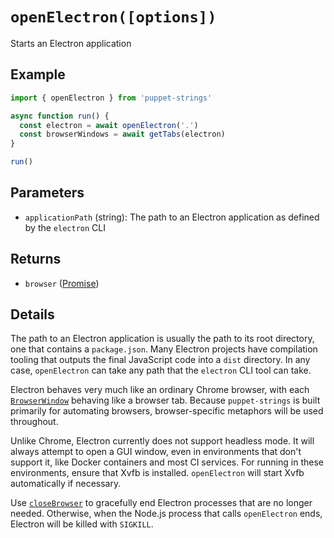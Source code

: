 # `openElectron([options])`
Starts an Electron application

## Example
```js
import { openElectron } from 'puppet-strings'

async function run() {
  const electron = await openElectron('.')
  const browserWindows = await getTabs(electron)
}

run()
```

## Parameters
* `applicationPath` (string): The path to an Electron application as defined by
  the `electron` CLI

## Returns
* `browser` ([Promise<Browser>](../../interface#browser-object))

## Details
The path to an Electron application is usually the path to its root directory,
one that contains a `package.json`. Many Electron projects have compilation
tooling that outputs the final JavaScript code into a `dist` directory. In any
case, `openElectron` can take any path that the `electron` CLI tool can take.

Electron behaves very much like an ordinary Chrome browser, with each
[`BrowserWindow`](https://electronjs.org/docs/api/browser-window) behaving like
a browser tab. Because `puppet-strings` is built primarily for automating
browsers, browser-specific metaphors will be used throughout.

Unlike Chrome, Electron currently does not support headless mode. It will always
attempt to open a GUI window, even in environments that don't support it, like
Docker containers and most CI services. For running in these environments,
ensure that Xvfb is installed. `openElectron` will start Xvfb automatically if
necessary.

Use [`closeBrowser`](../close-browser) to gracefully end Electron processes that
are no longer needed. Otherwise, when the Node.js process that calls
`openElectron` ends, Electron will be killed with `SIGKILL`.

